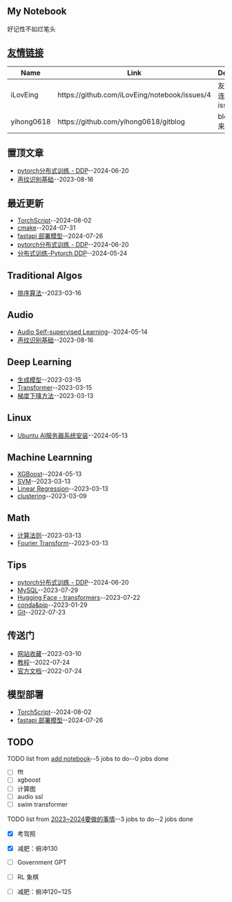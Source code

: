 ## My Notebook
好记性不如烂笔头

## [友情链接](https://github.com/iLovEing/gitblog/issues/4)
<table>
<thead>
<tr>
<th>Name</th>
<th>Link</th>
<th>Desc</th>
</tr>
</thead>
<tbody>
<tr>
<td>iLovEing</td>
<td>https://github.com/iLovEing/notebook/issues/4</td>
<td>友情连接issue</td>
</tr>
<tr>
<td>yihong0618</td>
<td>https://github.com/yihong0618/gitblog</td>
<td>blog来源</td>
</tr>
</tbody>
</table>

## 置顶文章
- [pytorch分布式训练 - DDP](https://github.com/iLovEing/notebook/issues/32)--2024-06-20
- [声纹识别基础](https://github.com/iLovEing/notebook/issues/23)--2023-08-16
## 最近更新
- [TorchScript](https://github.com/iLovEing/notebook/issues/35)--2024-08-02
- [cmake](https://github.com/iLovEing/notebook/issues/34)--2024-07-31
- [fastapi 部署模型](https://github.com/iLovEing/notebook/issues/33)--2024-07-26
- [pytorch分布式训练 - DDP](https://github.com/iLovEing/notebook/issues/32)--2024-06-20
- [分布式训练-Pytorch DDP](https://github.com/iLovEing/notebook/issues/31)--2024-05-24
## Traditional Algos
- [排序算法](https://github.com/iLovEing/notebook/issues/20)--2023-03-16
## Audio
- [Audio Self-supervised Learning](https://github.com/iLovEing/notebook/issues/30)--2024-05-14
- [声纹识别基础](https://github.com/iLovEing/notebook/issues/23)--2023-08-16
## Deep Learning
- [生成模型](https://github.com/iLovEing/notebook/issues/19)--2023-03-15
- [Transformer](https://github.com/iLovEing/notebook/issues/18)--2023-03-15
- [梯度下降方法](https://github.com/iLovEing/notebook/issues/16)--2023-03-13
## Linux
- [Ubuntu AI服务器系统安装](https://github.com/iLovEing/notebook/issues/29)--2024-05-13
## Machine Learnning
- [XGBoost](https://github.com/iLovEing/notebook/issues/28)--2024-05-13
- [SVM](https://github.com/iLovEing/notebook/issues/15)--2023-03-13
- [Linear Regression](https://github.com/iLovEing/notebook/issues/14)--2023-03-13
- [clustering](https://github.com/iLovEing/notebook/issues/9)--2023-03-09
## Math
- [计算法则](https://github.com/iLovEing/notebook/issues/12)--2023-03-13
- [Fourier Transform](https://github.com/iLovEing/notebook/issues/11)--2023-03-13
## Tips
- [pytorch分布式训练 - DDP](https://github.com/iLovEing/notebook/issues/32)--2024-06-20
- [MySQL](https://github.com/iLovEing/notebook/issues/22)--2023-07-29
- [Hugging Face - transformers](https://github.com/iLovEing/notebook/issues/21)--2023-07-22
- [conda&pip](https://github.com/iLovEing/notebook/issues/8)--2023-01-29
- [Git](https://github.com/iLovEing/notebook/issues/3)--2022-07-23
## 传送门
- [网站收藏](https://github.com/iLovEing/notebook/issues/10)--2023-03-10
- [教程](https://github.com/iLovEing/notebook/issues/6)--2022-07-24
- [官方文档](https://github.com/iLovEing/notebook/issues/5)--2022-07-24
## 模型部署
- [TorchScript](https://github.com/iLovEing/notebook/issues/35)--2024-08-02
- [fastapi 部署模型](https://github.com/iLovEing/notebook/issues/33)--2024-07-26
## TODO
TODO list from [add notebook](https://github.com/iLovEing/notebook/issues/27)--5 jobs to do--0 jobs done
- [ ] fft
- [ ] xgboost
- [ ] 计算图
- [ ] audio ssl
- [ ] swim transformer

TODO list from [2023~2024要做的事情](https://github.com/iLovEing/notebook/issues/26)--3 jobs to do--2 jobs done
- [x] 考驾照
- [x] 减肥：俯冲130
- [ ] Government GPT
- [ ] RL 象棋
- [ ] 减肥：俯冲120~125

